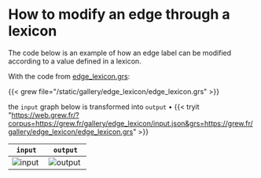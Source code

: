 # How to modify an edge through a lexicon

The code below is an example of how an edge label can be modified according to a value defined in a lexicon.

With the code from [edge_lexicon.grs](../edge_lexicon/edge_lexicon.grs):

{{< grew file="/static/gallery/edge_lexicon/edge_lexicon.grs" >}}

the `input` graph below is transformed into `output` • {{< tryit "https://web.grew.fr/?corpus=https://grew.fr/gallery/edge_lexicon/input.json&grs=https://grew.fr/gallery/edge_lexicon/edge_lexicon.grs" >}}

| `input` | `output` |
|---------|----------|
| ![input](/gallery/edge_lexicon/_build/input.svg) | ![output](/gallery/edge_lexicon/_build/output.svg) | 

